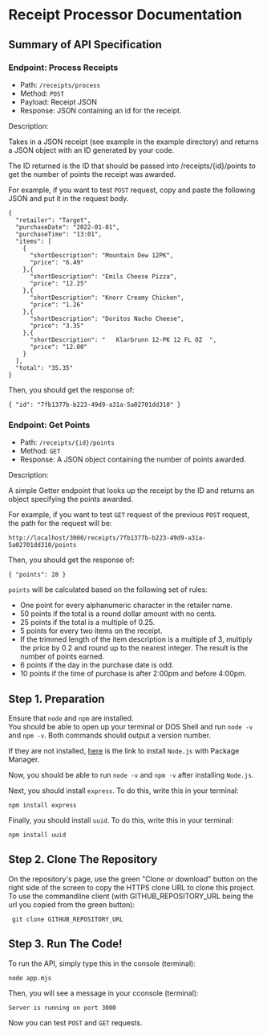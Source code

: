 # Receipt Processor Documentation

## Summary of API Specification
### Endpoint: Process Receipts

<ul>
    <li> Path: <code>/receipts/process</code>
    <li> Method: <code>POST</code>
    <li> Payload: Receipt JSON
    <li> Response: JSON containing an id for the receipt.
</ul>

Description:

Takes in a JSON receipt (see example in the example directory) and returns a JSON object with an ID generated by your code.

The ID returned is the ID that should be passed into /receipts/{id}/points to get the number of points the receipt was awarded.

For example, if you want to test `POST` request, copy and paste the following JSON and put it in the request body.
```
{
  "retailer": "Target",
  "purchaseDate": "2022-01-01",
  "purchaseTime": "13:01",
  "items": [
    {
      "shortDescription": "Mountain Dew 12PK",
      "price": "6.49"
    },{
      "shortDescription": "Emils Cheese Pizza",
      "price": "12.25"
    },{
      "shortDescription": "Knorr Creamy Chicken",
      "price": "1.26"
    },{
      "shortDescription": "Doritos Nacho Cheese",
      "price": "3.35"
    },{
      "shortDescription": "   Klarbrunn 12-PK 12 FL OZ  ",
      "price": "12.00"
    }
  ],
  "total": "35.35"
}
```
Then, you should get the response of:
```
{ "id": "7fb1377b-b223-49d9-a31a-5a02701dd310" }
```

### Endpoint: Get Points

<ul>
    <li> Path: <code>/receipts/{id}/points</code>
    <li> Method: <code>GET</code>
    <li> Response: A JSON object containing the number of points awarded.
</ul>

Description:

A simple Getter endpoint that looks up the receipt by the ID and returns an object specifying the points awarded.

For example, if you want to test `GET` request of the previous `POST` request, the path for the request will be:
```
http://localhost/3000/receipts/7fb1377b-b223-49d9-a31a-5a02701dd310/points
``` 

Then, you should get the response of:
```
{ "points": 28 }
```

`points` will be calculated based on the following set of rules:
<ul>
    <li>One point for every alphanumeric character in the retailer name.
    <li>50 points if the total is a round dollar amount with no cents.
    <li>25 points if the total is a multiple of 0.25.
    <li>5 points for every two items on the receipt.
    <li>If the trimmed length of the item description is a multiple of 3, multiply the price by 0.2 and round up to the nearest integer. The result is the number of points earned.
    <li>6 points if the day in the purchase date is odd.
    <li>10 points if the time of purchase is after 2:00pm and before 4:00pm.
</ul>

## Step 1. Preparation
Ensure that `node` and `npm` are installed. <br>
You should be able to open up your terminal or DOS Shell and run `node -v` and `npm -v`. Both commands should output a version number. <br>

If they are not installed, <a href="https://nodejs.org/en/download/package-manager" target="">here</a> is the link to install `Node.js` with Package Manager.<br>

Now, you should be able to run `node -v` and `npm -v` after installing `Node.js`.<br>

Next, you should install `express`. To do this, write this in your terminal:
```
npm install express
```

Finally, you should install `uuid`. To do this, write this in your terminal:
```
npm install uuid
```

## Step 2. Clone The Repository
On the repository's page, use the green "Clone or download" button on the right side of the screen to copy the HTTPS clone URL to clone this project. <br>
To use the commandline client (with GITHUB_REPOSITORY_URL being the url you copied from the green button):
```
 git clone GITHUB_REPOSITORY_URL
```

## Step 3. Run The Code!
To run the API, simply type this in the console (terminal):
```
node app.mjs
```
Then, you will see a message in your cconsole (terminal):
```
Server is running on port 3000
```
Now you can test `POST` and `GET` requests. 
